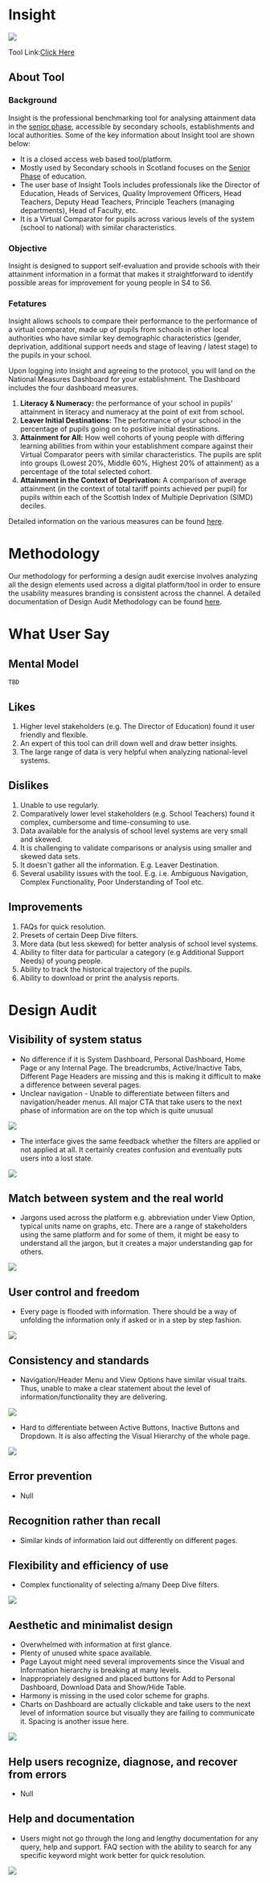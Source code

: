

# Insight


![](https://lh6.googleusercontent.com/NZSXgOCj2psGwrhCcFYY1uGUbECrN5-U7ZJlxvS3rtKNm4E-_I_pRcNb6_Bpd6a135v2sIoOfbL7bP0KIbC_oZgql0sp7Th7da5c1uw3KZ9ZwMbwB782TKoTGjGbX0r0noMu-4By)

Tool Link:[Click Here](https://insight.scotxed.net/)

## About Tool

### Background

Insight is the professional benchmarking tool for analysing attainment data in the [senior phase](https://education.gov.scot/education-scotland/scottish-education-system/senior-phase-and-beyond/senior-phase/), accessible by secondary schools, establishments and local authorities. Some of the key information about Insight tool are shown below:

 - It is a closed access web based tool/platform.
 -   Mostly used by Secondary schools in Scotland focuses on the [Senior Phase](https://education.gov.scot/education-scotland/scottish-education-system/senior-phase-and-beyond/senior-phase/) of education.
 -   The user base of Insight Tools includes professionals like the Director of Education, Heads of Services, Quality Improvement Officers, Head Teachers, Deputy Head Teachers, Principle Teachers (managing departments), Head of Faculty, etc.
 -   It is a Virtual Comparator for pupils across various levels of the system (school to national) with similar characteristics.
    

### Objective

Insight is designed to support self-evaluation and provide schools with their attainment information in a format that makes it straightforward to identify possible areas for improvement for young people in S4 to S6.

### Fetatures

Insight allows schools to compare their performance to the performance of a virtual comparator, made up of pupils from schools in other local authorities who have similar key demographic characteristics (gender, deprivation, additional support needs and stage of leaving / latest stage) to the pupils in your school.

Upon logging into Insight and agreeing to the protocol, you will land on the National Measures Dashboard for your establishment. The Dashboard includes the four dashboard measures.

1.  **Literacy & Numeracy:** the performance of your school in pupils’ attainment in literacy and numeracy at the point of exit from school.
2.  **Leaver Initial Destinations:** The performance of your school in the percentage of pupils going on to positive initial destinations.
3.  **Attainment for All:** How well cohorts of young people with differing learning abilities from within your establishment compare against their Virtual Comparator peers with similar characteristics. The pupils are split into groups (Lowest 20%, Middle 60%, Highest 20% of attainment) as a percentage of the total selected cohort.
4.  **Attainment in the Context of Deprivation:** A comparison of average attainment (in the context of total tariff points achieved per pupil) for pupils within each of the Scottish Index of Multiple Deprivation (SIMD) deciles.

Detailed information on the various measures can be found [here](https://insight-guides.scotxed.net/).

# Methodology

Our methodology for performing a design audit exercise involves analyzing all the design elements used across a digital platform/tool in order to ensure the usability measures branding is consistent across the channel. A detailed documentation of Design Audit Methodology can be found [here](https://github.com/The-Data-for-Children-Collaborative/noral-design-research/blob/main/design-audit/000-methodology.md).

# What User Say

## Mental Model

	TBD
    
## Likes

1.  Higher level stakeholders (e.g. The Director of Education) found it user friendly and flexible.
2.  An expert of this tool can drill down well and draw better insights.
3.  The large range of data is very helpful when analyzing national-level systems.

## Dislikes
1.  Unable to use regularly.
2.  Comparatively lower level stakeholders (e.g. School Teachers) found it complex, cumbersome and time-consuming to use.
3.  Data available for the analysis of school level systems are very small and skewed.
4.  It is challenging to validate comparisons or analysis using smaller and skewed data sets.
5.  It doesn't gather all the information. E.g. Leaver Destination.
6.  Several usability issues with the tool. E.g. i.e. Ambiguous Navigation, Complex Functionality, Poor Understanding of Tool etc.

## Improvements
1.  FAQs for quick resolution.
2.  Presets of certain Deep Dive filters.
3.  More data (but less skewed) for better analysis of school level systems.
4.  Ability to filter data for particular a category (e.g Additional Support Needs) of young people.
5.  Ability to track the historical trajectory of the pupils.
6.  Ability to download or print the analysis reports.
    

# Design Audit

## Visibility of system status

-   No difference if it is System Dashboard, Personal Dashboard, Home Page or any Internal Page. The breadcrumbs, Active/Inactive Tabs, Different Page Headers are missing and this is making it difficult to make a difference between several pages.
-   Unclear navigation - Unable to differentiate between filters and navigation/header menus. All major CTA that take users to the next phase of information are on the top which is quite unusual

![](https://lh3.googleusercontent.com/ZzuDescprr2A-aNzScaPiOWsIg5Eaaious8f1VjBUpPwos6wREUK-vmG61xGm5dEJqYYmLEsrSaN3w3uD3sH-WMcO1nQT2nggNnem1FOGx04dRGqJw5H_wGD6SQ-x-P30txUgKhf)
-   The interface gives the same feedback whether the filters are applied or not applied at all. It certainly creates confusion and eventually puts users into a lost state.

![](https://lh3.googleusercontent.com/5_RyEVJbBr4te1mRbpmX9085zqD6xe-JU_OdXfrVErye1yaZPtVNOwbalRbuwrFiUUevTDPaegA6qLD5Dno6Jq99t4YOApY6U_zRES6M7Fs5D9wQyoSQ2J3NPjQIllgrg8OD26my)

  
  

## Match between system and the real world

-   Jargons used across the platform e.g. abbreviation under View Option, typical units name on graphs, etc. There are a range of stakeholders using the same platform and for some of them, it might be easy to understand all the jargon, but it creates a major understanding gap for others.

![](https://lh4.googleusercontent.com/368EpcXAlUbn7Qr9QYI31PqYbZCRmxcSOpdvVoCcEthIpTY3paUeoVRUmOoXEIAdTOCYTgOQ78vvUl_8PvewNnPkOQKjuqq_Z1Poi_Z9e8vKn-IfnCe5gkYo-ja_GVUs_rkk5Fhd)

## User control and freedom

-   Every page is flooded with information. There should be a way of unfolding the information only if asked or in a step by step fashion.

![](https://lh5.googleusercontent.com/ufSG0xTW2KoM8BWakRnEhycuTtrIxxZ3HY2x7CphlIOzb7jdVmBnhgQnYui0B5TsWSE4FMm8yZU3chz55VD3Vmqhv0Z3jdLNSGSaZMt83A3qcwrAjzxFdfmhHmyyaroiRsunhsSM)

## Consistency and standards

-   Navigation/Header Menu and View Options have similar visual traits. Thus, unable to make a clear statement about the level of information/functionality they are delivering.

![](https://lh6.googleusercontent.com/wLLljBukb_YNNGUXVsuR5fe_-p-leweq8AdY_z9j20x7rws1rV_FUfKB8a6zWN9bdAjAYK1VqKwf9i9h8fe9oPd9XCpNHrao2XYWZ1AMuml6dk6gRYJyjTSgNm5E2nYiEOX4n7fg)

-   Hard to differentiate between Active Buttons, Inactive Buttons and Dropdown. It is also affecting the Visual Hierarchy of the whole page.

![](https://lh4.googleusercontent.com/LvgM5a8BxL-TysV7SIW-caQl1JJ90FM2HWBsZ4QvNldLTxiaFdsE8ho5tD1I7DKdVX16tv0_frM-7j59Is96jqCuSdPixxKwDcHqst5LLsey0Jr1S_UfBI36wlL-ZPbR-Elf4krb)

## Error prevention

-   Null
    

## Recognition rather than recall

-   Similar kinds of information laid out differently on different pages.
    

## Flexibility and efficiency of use

-   Complex functionality of selecting a/many Deep Dive filters.
    
![](https://lh4.googleusercontent.com/A-xIP3Bki-vdJWMMMk1nwO0Zlp1D1S28PVvvEnwlnTlFymOARUlUvLIEMN6aw5zi6HqYCH15hsu4Ipz_IkrLhBpJgAd887_-ajWdWKCDkCfgzjEsPDJCArT6oqc-d9S_rXBc6mIz)

## Aesthetic and minimalist design

-   Overwhelmed with information at first glance.
-   Plenty of unused white space available.
-   Page Layout might need several improvements since the Visual and Information hierarchy is breaking at many levels.
-   Inappropriately designed and placed buttons for Add to Personal Dashboard, Download Data and Show/Hide Table.
-   Harmony is missing in the used color scheme for graphs.
-   Charts on Dashboard are actually clickable and take users to the next level of information source but visually they are failing to communicate it. Spacing is another issue here.

![](https://lh4.googleusercontent.com/N-sUtqUOP6V3a3kuxSCZN4axEjdot1y5btx7aYhwE_A0R9N46TzO4q2-MnDKtrkrtmi7ubrzrNwJSQ6Jo1oUjOkothbNPRE7v6rNcJ5pGE4JZlRrb9IxcifD86PSJ-4OCln1SRNN)

## Help users recognize, diagnose, and recover from errors

-   Null
    

## Help and documentation

-   Users might not go through the long and lengthy documentation for any query, help and support. FAQ section with the ability to search for any specific keyword might work better for quick resolution.

![](https://lh6.googleusercontent.com/bZXGJd6YRRsSF9TrhDNCQiFuznyuXlHXB6n-EMExtQKI_NY0oZM4XIhBNQtpsKgKVWZyqqip98pgnVpQJmv3mUjBgUfpC1iL5w5D3WB6RLz45ChYH1jQBCN44QGGBkpxdmcc7Ncd)
